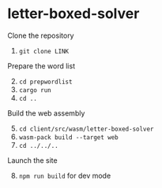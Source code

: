 # letter-boxed-solver

Clone the repository

1. ``git clone LINK``

Prepare the word list

2. ``cd prepwordlist``
3. ``cargo run``
4. ``cd ..``

Build the web assembly

5. ``cd client/src/wasm/letter-boxed-solver``
6. ``wasm-pack build --target web``
7. ``cd ../../..``

Launch the site

8. ``npm run build`` for dev mode
